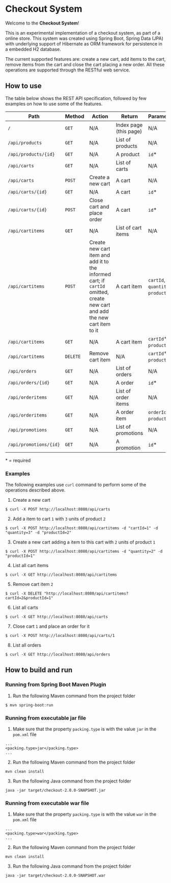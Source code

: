 # Checkout System
Welcome to the **Checkout System**!

This is an experimental implementation of a checkout system, as part of a online store. This system was created using Spring Boot, Spring Data (JPA) with underlying support of Hibernate as ORM framework for persistence in a embedded H2 database.

The current supported features are: create a new cart, add items to the cart, remove items from the cart and close the cart placing a new order. All these operations are supported through the RESTful web service.

## How to use
The table below shows the REST API specification, followed by few examples on how to use some of the features.


Path | Method | Action | Return | Parameters
-----|--------|--------|--------|-----------
`/`| `GET` | N/A | Index page (this page) | N/A
`/api/products` | `GET` | N/A | List of products | N/A
`/api/products/{id}` | `GET` | N/A | A product | `id`\*
`/api/carts` | `GET` | N/A | List of carts | N/A
`/api/carts` | `POST` | Create a new cart | A cart | N/A
`/api/carts/{id}` | `GET` | N/A | A cart | `id`\*
`/api/carts/{id}` | `POST` | Close cart and place order | A cart | `id`\*
`/api/cartitems` | `GET` | N/A | List of cart items | N/A
`/api/cartitems` | `POST` | Create new cart item and add it to the informed cart; if `cartId` omitted, create new cart and add the new cart item to it | A cart item | `cartId`, `quantity`, `productId`\*
`/api/cartitems` | `GET` | N/A | A cart item | `cartId`\* , `productId`\*
`/api/cartitems` | `DELETE` | Remove cart item | N/A | `cartId`\* , `productId`\*
`/api/orders` | `GET` | N/A | List of orders | N/A
`/api/orders/{id}` | `GET` | N/A | A order | `id`\*
`/api/orderitems` | `GET` | N/A | List of order items | N/A
`/api/orderitems` | `GET` | N/A | A order item | `orderId`\* , `productId`\*
`/api/promotions` | `GET` | N/A | List of promotions | N/A
`/api/promotions/{id}` | `GET` | N/A | A promotion | `id`*
\* = required

### Examples
The following examples use `curl` command to perform some of the operations described above.

1. Create a new cart<p>
```
$ curl -X POST http://localhost:8080/api/carts
```
2. Add a item to cart `1` with `3` units of product `2`<p>
```
$ curl -X POST http://localhost:8080/api/cartitems -d "cartId=1" -d "quantity=3" -d "productId=2"
```
3. Create a new cart adding a item to this cart with `2` units of product `1`<p>
```
$ curl -X POST http://localhost:8080/api/cartitems -d "quantity=2" -d "productId=1"
```
4. List all cart items<p>
```
$ curl -X GET http://localhost:8080/api/cartitems
```
5. Remove cart item `2`<p>
```
$ curl -X DELETE "http://localhost:8080/api/cartitems?cartId=2&productId=1"
```
6. List all carts<p>
```
$ curl -X GET http://localhost:8080/api/carts
```
7. Close cart `1` and place an order for it<p>
```
$ curl -X POST http://localhost:8080/api/carts/1
```
8. List all orders<p>
```
$ curl -X GET http://localhost:8080/api/orders
```

## How to build and run

### Running from Spring Boot Maven Plugin
1. Run the following Maven command from the project folder<p>
```
$ mvn spring-boot:run
```

### Running from executable jar file
1. Make sure that the property `packing.type` is with the value `jar` in the `pom.xml` file<p>
```
...
<packing.type>jar</packing.type>
...
```
2. Run the following Maven command from the project folder<p>
```
mvn clean install
```
3. Run the following Java command from the project folder<p>
```
java -jar target/checkout-2.0.0-SNAPSHOT.jar
```

### Running from executable war file
1. Make sure that the property `packing.type` is with the value `war` in the `pom.xml` file<p>
```
...
<packing.type>war</packing.type>
...
```
2. Run the following Maven command from the project folder<p>
```
mvn clean install
```
3. Run the following Java command from the project folder<p>
```
java -jar target/checkout-2.0.0-SNAPSHOT.war
```
